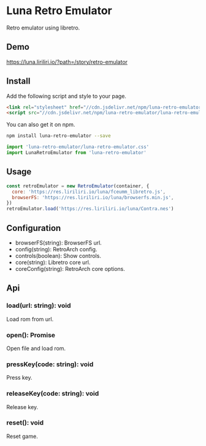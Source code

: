# Luna Retro Emulator

Retro emulator using libretro.

## Demo

https://luna.liriliri.io/?path=/story/retro-emulator

## Install

Add the following script and style to your page.

```html
<link rel="stylesheet" href="//cdn.jsdelivr.net/npm/luna-retro-emulator/luna-retro-emulator.css" />
<script src="//cdn.jsdelivr.net/npm/luna-retro-emulator/luna-retro-emulator.js"></script>
```

You can also get it on npm.

```bash
npm install luna-retro-emulator --save
```

```javascript
import 'luna-retro-emulator/luna-retro-emulator.css'
import LunaRetroEmulator from 'luna-retro-emulator'
```

## Usage

```javascript
const retroEmulator = new RetroEmulator(container, {
  core: 'https://res.liriliri.io/luna/fceumm_libretro.js',
  browserFS: 'https://res.liriliri.io/luna/browserfs.min.js',
})
retroEmulator.load('https://res.liriliri.io/luna/Contra.nes')
```

## Configuration

* browserFS(string): BrowserFS url.
* config(string): RetroArch config.
* controls(boolean): Show controls.
* core(string): Libretro core url.
* coreConfig(string): RetroArch core options.

## Api

### load(url: string): void

Load rom from url.

### open(): Promise<void>

Open file and load rom.

### pressKey(code: string): void

Press key.

### releaseKey(code: string): void

Release key.

### reset(): void

Reset game.
